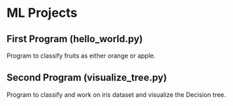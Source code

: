 # ML Projects

## First Program (hello_world.py)

Program to classify fruits as either orange or apple.

## Second Program (visualize_tree.py)

Program to classify and work on iris dataset and visualize the Decision tree.
